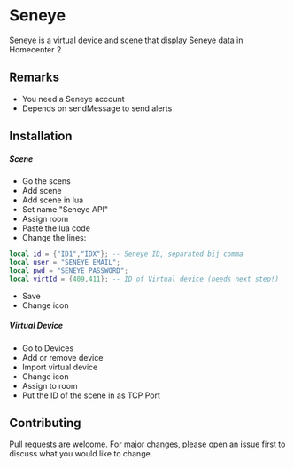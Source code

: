 # Seneye
Seneye is a virtual device and scene that display Seneye data in Homecenter 2

## Remarks
- You need a Seneye account
- Depends on sendMessage to send alerts

## Installation

##### Scene
- Go the scens
- Add scene
- Add scene in lua
- Set name "Seneye API"
- Assign room
- Paste the lua code
- Change the lines:
```lua
local id = {"ID1","IDX"}; -- Seneye ID, separated bij comma
local user = "SENEYE EMAIL";
local pwd = "SENEYE PASSWORD";
local virtId = {409,411}; -- ID of Virtual device (needs next step!)
```
- Save
- Change icon

##### Virtual Device
- Go to Devices
- Add or remove device
- Import virtual device
- Change icon
- Assign to room
- Put the ID of the scene in as TCP Port


## Contributing
Pull requests are welcome. For major changes, please open an issue first to discuss what you would like to change.
